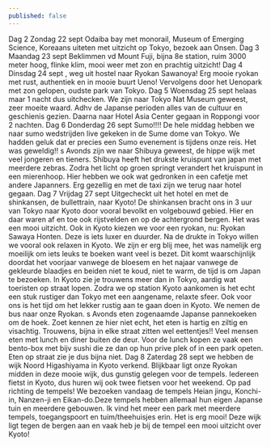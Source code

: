 ```yaml
---
published: false
---
```


Dag 2 Zondag 22 sept Odaiba bay met monorail, Museum of Emerging Science, Koreaans uiteten met uitzicht op Tokyo, bezoek aan Onsen. Dag 3 Maandag 23 sept Beklimmen vd Mount Fuji, bijna 8e station, ruim 3000 meter hoog, flinke klim, mooi weer met zon en prachtig uitzicht! Dag 4 Dinsdag 24 sept , weg uit hostel naar Ryokan Sawanoya! Erg mooie ryokan met rust, authentiek en in mooie buurt Ueno! Vervolgens door het Uenopark met zon gelopen, oudste park van Tokyo. Dag 5 Woensdag 25 sept helaas maar 1 nacht dus uitchecken. We zijn naar Tokyo Nat Museum geweest, zeer moeite waard. Adhv de Japanse perioden alles van de cultuur en geschienis gezien. Daarna naar Hotel Asia Center gegaan in Roppongi voor 2 nachten. Dag 6 Donderdag 26 sept Sumo!!!! De hele middag hebben we naar sumo wedstrijden live gekeken in de Sume dome van Tokyo. We hadden geluk dat er precies een Sumo evenement is tijdens onze reis. Het was geweldig!! s Avonds zijn we naar Shibuya geweest, de hippe wijk met veel jongeren en tieners. Shibuya heeft het drukste kruispunt van japan met meerdere zebras. Zodra het licht op groen springt verandert het kruispunt in een mierenhoop. Hier hebben we ook wat gedronken in een cafetje met andere Japanners. Erg gezellig en met de taxi zijn we terug naar hotel gegaan. Dag 7 Vrijdag 27 sept Uitgecheckt uit het hotel en met de shinkansen, de bullettrain, naar Kyoto! De shinkansen bracht ons in 3 uur van Tokyo naar Kyoto door vooral bevolkt en volgebouwd gebied. Hier en daar waren af en toe ook rijstvelden en op de achtergrond bergen. Het was een mooi uitzicht. Ook in Kyoto kiezen we voor een ryokan, nu: Ryokan Sawaya Honten. Deze is iets luxer en duurder. Na de drukte in Tokyo willen we vooral ook relaxen in Kyoto. We zijn er erg blij mee, het was namelijk erg moeilijk om iets leuks te boeken want veel is bezet. Dit komt waarschijnlijk doordat het voorjaar vanwege de bloesem en het najaar vanwege de gekleurde blaadjes en beiden niet te koud, niet te warm, de tijd is om Japan te bezoeken. In Kyoto zie je trouwens meer dan in Tokyo, aardig wat toeristen op straat lopen. Zodra we op station Kyoto aankomen is het echt een stuk rustiger dan Tokyo met een aangename, relaxte sfeer. Ook voor ons is het tijd om het lekker rustig aan te gaan doen in Kyoto. We nemen de bus naar onze Ryokan. s Avonds eten zogenaamde Japanse pannekoeken om de hoek. Zoet kennen ze hier niet echt, het eten is hartig en ziltig en visachtig. Trouwens, bijna in elke straat zitten wel eettentjes!! Veel mensen eten met lunch en diner buiten de deur. Voor de lunch kopen ze vaak een bento-box met bijv sushi die ze dan op hun prive plek of in een park opeten. Eten op straat zie je dus bijna niet. Dag 8 Zaterdag 28 sept we hebben de wijk Noord Higashiyama in Kyoto verkend. Blijkbaar ligt onze Ryokan midden in deze mooie wijk, dus gunstig gelegen voor de tempels. Iedereen fietst in Kyoto, dus huren wij ook twee fietsen voor het weekend. Op pad richting de tempels! We bezoeken vandaag de tempels Heian jingu, Konchi-in, Nanzen-ji en Eikan-do.Deze tempels hebben allemaal hun eigen Japanse tuin en meerdere gebouwen. Ik vind het meer een park met meerdere tempels, toegangspoort en tuim/theehuisjes erin. Het is erg mooi! Deze wijk ligt tegen de bergen aan en vaak heb je bij de tempel een mooi uitzicht over Kyoto!  